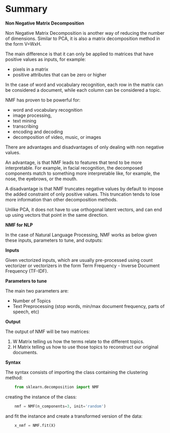 # Summary

**Non Negative Matrix Decomposition**

Non Negative Matrix Decomposition is another way of reducing the number of dimensions. Similar to PCA, it is also a matrix decomposition method in the form V=WxH.

The main difference is that it can only be applied to matrices that have positive values as inputs, for example:

- pixels in a matrix
- positive attributes that can be zero or higher

In the case of word and vocabulary recognition, each row in the matrix can be considered a document, while each column can be considered a topic.

NMF has proven to be powerful for:

- word and vocabulary recognition
- image processing, 
- text mining
- transcribing
- encoding and decoding
- decomposition of video, music, or images

There are advantages and disadvantages of only dealing with non negative values.

An advantage, is that NMF leads to features that tend to be more interpretable. For example, in facial recognition, the decomposed components match to something more interpretable like, for example, the nose, the eyebrows, or the mouth.

A disadvantage is that NMF truncates negative values by default to impose the added constraint of only positive values. This truncation tends to lose more information than other decomposition methods.

Unlike PCA, it does not have to use orthogonal latent vectors, and can end up using vectors that point in the same direction.

**NMF for NLP**

In the case of Natural Language Processing, NMF works as below given these inputs, parameters to tune, and outputs:

**Inputs**

Given vectorized inputs, which are usually pre-processed using count vectorizer or vectorizers in the form Term Frequency - Inverse Document Frequency (TF-IDF).

**Parameters to tune**

The main two parameters are:

- Number of Topics
- Text Preprocessing (stop words, min/max document frequency, parts of speech, etc)

**Output**

The output of NMF will be two matrices:

1. W Matrix telling us how the terms relate to the different topics.
2. H Matrix telling us how to use those topics to reconstruct our original documents.

**Syntax**

The syntax consists of importing the class containing the clustering method:

```python
    from sklearn.decomposition import NMF
```

creating the instance of the class:

```python
    nmf = NMF(n_components=3, init='random')
```

and fit the instance and create a transformed version of the data:

```python
    x_nmf = NMF.fit(X)
```